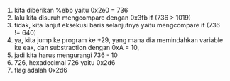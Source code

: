 1. kita diberikan %ebp yaitu 0x2e0 = 736
2. lalu kita disuruh mengcompare dengan 0x3fb if (736 > 1019)
3. tidak, kita lanjut eksekusi baris selanjutnya yaitu mengcompare if (736 != 640)
4. ya, kita jump ke program ke +29, yang mana dia memindahkan variable ke eax, dan substraction dengan 0xA = 10,
5. jadi kita harus mengurangi 736 - 10
6. 726, hexadecimal 726 yaitu 0x2d6
7. flag adalah 0x2d6
